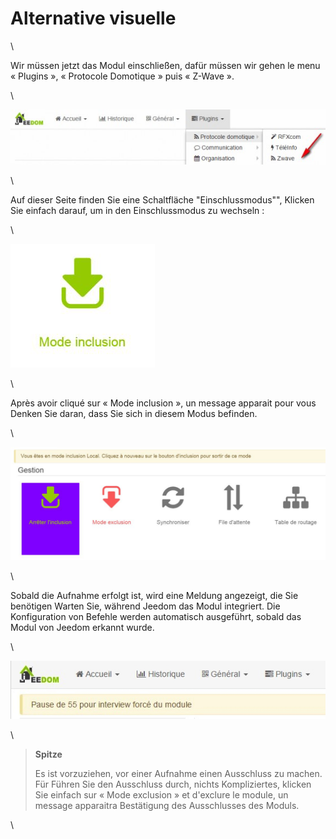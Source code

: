 Alternative visuelle 
=================

\

Wir müssen jetzt das Modul einschließen, dafür müssen wir gehen
le menu « Plugins », « Protocole Domotique » puis « Z-Wave ».

\

![inclusion1](images/plugin/inclusion1.jpg)

\

Auf dieser Seite finden Sie eine Schaltfläche "Einschlussmodus"",
Klicken Sie einfach darauf, um in den Einschlussmodus zu wechseln :

\

![bouton inclusion](images/plugin/bouton_inclusion.jpg)

\

Après avoir cliqué sur « Mode inclusion », un message apparait pour vous
Denken Sie daran, dass Sie sich in diesem Modus befinden.

\

![inclusion3](images/plugin/inclusion3.jpg)

\

Sobald die Aufnahme erfolgt ist, wird eine Meldung angezeigt, die Sie benötigen
Warten Sie, während Jeedom das Modul integriert. Die Konfiguration von
Befehle werden automatisch ausgeführt, sobald das Modul von Jeedom erkannt wurde.

\

![inclusion4](images/plugin/inclusion4.jpg)

\

> **Spitze**
>
> Es ist vorzuziehen, vor einer Aufnahme einen Ausschluss zu machen. Für
> Führen Sie den Ausschluss durch, nichts Kompliziertes, klicken Sie einfach
> sur « Mode exclusion » et d'exclure le module, un message apparaitra
> Bestätigung des Ausschlusses des Moduls.

\

